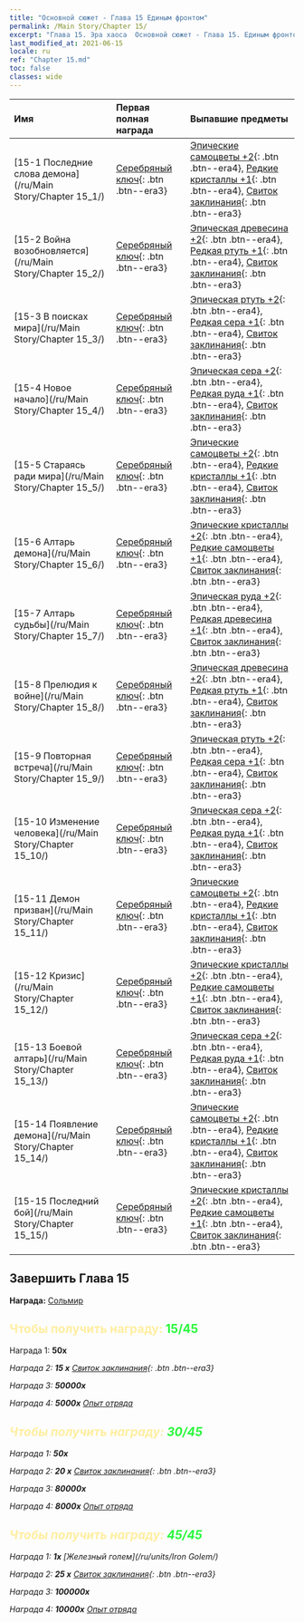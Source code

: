 ```yaml
---
title: "Основной сюжет - Глава 15 Единым фронтом"
permalink: /Main Story/Chapter 15/
excerpt: "Глава 15. Эра хаоса  Основной сюжет - Глава 15. Единым фронтом"
last_modified_at: 2021-06-15
locale: ru
ref: "Chapter 15.md"
toc: false
classes: wide
---
```


  | Имя |  Первая полная награда | Выпавшие предметы |
  |:------------|:------------|:------------| 
  | [15-1 Последние слова демона](/ru/Main Story/Chapter 15_1/) | [Серебряный ключ](/ItemsRU/con_693/){: .btn .btn--era3} | [Эпические самоцветы +2](/ItemsRU/mat_51/){: .btn .btn--era4}, [Редкие кристаллы +1](/ItemsRU/mat_45/){: .btn .btn--era4}, [Свиток заклинания](/ItemsRU/con_694/){: .btn .btn--era3} |
  | [15-2 Война возобновляется](/ru/Main Story/Chapter 15_2/) | [Серебряный ключ](/ItemsRU/con_693/){: .btn .btn--era3} | [Эпическая древесина +2](/ItemsRU/mat_48/){: .btn .btn--era4}, [Редкая ртуть +1](/ItemsRU/mat_42/){: .btn .btn--era4}, [Свиток заклинания](/ItemsRU/con_694/){: .btn .btn--era3} |
  | [15-3 В поисках мира](/ru/Main Story/Chapter 15_3/) | [Серебряный ключ](/ItemsRU/con_693/){: .btn .btn--era3} | [Эпическая ртуть +2](/ItemsRU/mat_49/){: .btn .btn--era4}, [Редкая сера +1](/ItemsRU/mat_43/){: .btn .btn--era4}, [Свиток заклинания](/ItemsRU/con_694/){: .btn .btn--era3} |
  | [15-4 Новое начало](/ru/Main Story/Chapter 15_4/) | [Серебряный ключ](/ItemsRU/con_693/){: .btn .btn--era3} | [Эпическая сера +2](/ItemsRU/mat_50/){: .btn .btn--era4}, [Редкая руда +1](/ItemsRU/mat_40/){: .btn .btn--era4}, [Свиток заклинания](/ItemsRU/con_694/){: .btn .btn--era3} |
  | [15-5 Стараясь ради мира](/ru/Main Story/Chapter 15_5/) | [Серебряный ключ](/ItemsRU/con_693/){: .btn .btn--era3} | [Эпические самоцветы +2](/ItemsRU/mat_51/){: .btn .btn--era4}, [Редкие кристаллы +1](/ItemsRU/mat_45/){: .btn .btn--era4}, [Свиток заклинания](/ItemsRU/con_694/){: .btn .btn--era3} |
  | [15-6 Алтарь демона](/ru/Main Story/Chapter 15_6/) | [Серебряный ключ](/ItemsRU/con_693/){: .btn .btn--era3} | [Эпические кристаллы +2](/ItemsRU/mat_52/){: .btn .btn--era4}, [Редкие самоцветы +1](/ItemsRU/mat_44/){: .btn .btn--era4}, [Свиток заклинания](/ItemsRU/con_694/){: .btn .btn--era3} |
  | [15-7 Алтарь судьбы](/ru/Main Story/Chapter 15_7/) | [Серебряный ключ](/ItemsRU/con_693/){: .btn .btn--era3} | [Эпическая руда +2](/ItemsRU/mat_47/){: .btn .btn--era4}, [Редкая древесина +1](/ItemsRU/mat_41/){: .btn .btn--era4}, [Свиток заклинания](/ItemsRU/con_694/){: .btn .btn--era3} |
  | [15-8 Прелюдия к войне](/ru/Main Story/Chapter 15_8/) | [Серебряный ключ](/ItemsRU/con_693/){: .btn .btn--era3} | [Эпическая древесина +2](/ItemsRU/mat_48/){: .btn .btn--era4}, [Редкая ртуть +1](/ItemsRU/mat_42/){: .btn .btn--era4}, [Свиток заклинания](/ItemsRU/con_694/){: .btn .btn--era3} |
  | [15-9 Повторная встреча](/ru/Main Story/Chapter 15_9/) | [Серебряный ключ](/ItemsRU/con_693/){: .btn .btn--era3} | [Эпическая ртуть +2](/ItemsRU/mat_49/){: .btn .btn--era4}, [Редкая сера +1](/ItemsRU/mat_43/){: .btn .btn--era4}, [Свиток заклинания](/ItemsRU/con_694/){: .btn .btn--era3} |
  | [15-10 Изменение человека](/ru/Main Story/Chapter 15_10/) | [Серебряный ключ](/ItemsRU/con_693/){: .btn .btn--era3} | [Эпическая сера +2](/ItemsRU/mat_50/){: .btn .btn--era4}, [Редкая руда +1](/ItemsRU/mat_40/){: .btn .btn--era4}, [Свиток заклинания](/ItemsRU/con_694/){: .btn .btn--era3} |
  | [15-11 Демон призван](/ru/Main Story/Chapter 15_11/) | [Серебряный ключ](/ItemsRU/con_693/){: .btn .btn--era3} | [Эпические самоцветы +2](/ItemsRU/mat_51/){: .btn .btn--era4}, [Редкие кристаллы +1](/ItemsRU/mat_45/){: .btn .btn--era4}, [Свиток заклинания](/ItemsRU/con_694/){: .btn .btn--era3} |
  | [15-12 Кризис](/ru/Main Story/Chapter 15_12/) | [Серебряный ключ](/ItemsRU/con_693/){: .btn .btn--era3} | [Эпические кристаллы +2](/ItemsRU/mat_52/){: .btn .btn--era4}, [Редкие самоцветы +1](/ItemsRU/mat_44/){: .btn .btn--era4}, [Свиток заклинания](/ItemsRU/con_694/){: .btn .btn--era3} |
  | [15-13 Боевой алтарь](/ru/Main Story/Chapter 15_13/) | [Серебряный ключ](/ItemsRU/con_693/){: .btn .btn--era3} | [Эпическая сера +2](/ItemsRU/mat_50/){: .btn .btn--era4}, [Редкая руда +1](/ItemsRU/mat_40/){: .btn .btn--era4}, [Свиток заклинания](/ItemsRU/con_694/){: .btn .btn--era3} |
  | [15-14 Появление демона](/ru/Main Story/Chapter 15_14/) | [Серебряный ключ](/ItemsRU/con_693/){: .btn .btn--era3} | [Эпические самоцветы +2](/ItemsRU/mat_51/){: .btn .btn--era4}, [Редкие кристаллы +1](/ItemsRU/mat_45/){: .btn .btn--era4}, [Свиток заклинания](/ItemsRU/con_694/){: .btn .btn--era3} |
  | [15-15 Последний бой](/ru/Main Story/Chapter 15_15/) | [Серебряный ключ](/ItemsRU/con_693/){: .btn .btn--era3} | [Эпические кристаллы +2](/ItemsRU/mat_52/){: .btn .btn--era4}, [Редкие самоцветы +1](/ItemsRU/mat_44/){: .btn .btn--era4}, [Свиток заклинания](/ItemsRU/con_694/){: .btn .btn--era3} |


## Завершить Глава 15

 **Награда:** [Сольмир](/ru/heroes/Solmyr/)



## <span style="color: #ffeea0">Чтобы получить награду: </span><span style="color: #27f73a">15/45</span>

 Награда 1:  **50x** <i class="fas fa-gem"/>

 Награда 2: **15 x** [Свиток заклинания](/ItemsRU/con_694/){: .btn .btn--era3}

 Награда 3:  **50000x** <i class="fas fa-coins"/>

 Награда 4:  **5000x** [Опыт отряда](/ItemsRU/con_902/)



## <span style="color: #ffeea0">Чтобы получить награду: </span><span style="color: #27f73a">30/45</span>

 Награда 1:  **50x** <i class="fas fa-gem"/>

 Награда 2: **20 x** [Свиток заклинания](/ItemsRU/con_694/){: .btn .btn--era3}

 Награда 3:  **80000x** <i class="fas fa-coins"/>

 Награда 4:  **8000x** [Опыт отряда](/ItemsRU/con_902/)



## <span style="color: #ffeea0">Чтобы получить награду: </span><span style="color: #27f73a">45/45</span>

 Награда 1:  **1x** [Железный голем](/ru/units/Iron Golem/)

 Награда 2: **25 x** [Свиток заклинания](/ItemsRU/con_694/){: .btn .btn--era3}

 Награда 3:  **100000x** <i class="fas fa-coins"/>

 Награда 4:  **10000x** [Опыт отряда](/ItemsRU/con_902/)

